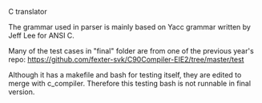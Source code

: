 C translator

The grammar used in parser is mainly based on Yacc grammar written by Jeff Lee for ANSI C.

Many of the test cases in "final" folder are from one of the previous year's repo: https://github.com/fexter-svk/C90Compiler-EIE2/tree/master/test

Although it has a makefile and bash for testing itself, they are edited to merge with c_compiler. Therefore this testing bash is not runnable in final version.